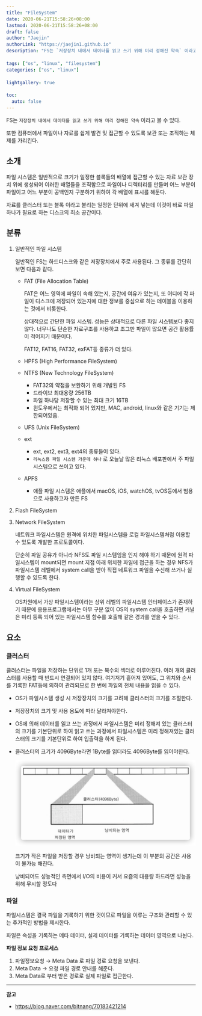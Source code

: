 ```yaml
---
title: "FileSystem"
date: 2020-06-21T15:58:26+08:00
lastmod: 2020-06-21T15:58:26+08:00
draft: false
author: "Jaejin"
authorLink: "https://jaejin1.github.io"
description: "FS는 `저장장치 내에서 데이터를 읽고 쓰기 위해 미리 정해진 약속` 이라고 볼 수 있다."

tags: ["os", "linux", "filesystem"]
categories: ["os", "linux"]

lightgallery: true

toc:
  auto: false
---
```


FS는 `저장장치 내에서 데이터를 읽고 쓰기 위해 미리 정해진 약속` 이라고 볼 수 있다. 

<!--more-->

또한 컴퓨터에서 파일이나 자료를 쉽게 발견 및 접근할 수 있도록 보관 또는 조직하는 체제를 가리킨다.

## 소개

파일 시스템은 일반적으로 크기가 일정한 블록들의 배열에 접근할 수 있는 자료 보관 장치 위에 생성되어 이러한 배열들을 조직함으로 파일이나 디렉터리를 만들며 어느 부분이 파일이고 어느 부분이 공백인지 구분하기 위하여 각 배열에 표시를 해둔다.

자료를 클러스터 또는 블록 이라고 불리는 일정한 단위에 새겨 넣는데 이것이 바로 파일 하나가 필요로 하는 디스크의 최소 공간이다.

## 분류

1. 일반적인 파일 시스템

    일반적인 FS는 하드디스크와 같은 저장장치에서 주로 사용된다. 그 종류를 간단히 보면 다음과 같다.

    - FAT (File Allocation Table)

        FAT은 어느 영역에 파일이 속해 있는지, 공간에 여유가 있는지, 또 어디에 각 파일이 디스크에 저장되어 있는지에 대한 정보를 중심으로 하는 테이블을 이용하는 것에서 비롯한다.

        상대적으로 간단한 파일 시스템. 성능은 상대적으로 다른 파일 시스템보다 좋지 않다. 너무나도 단순한 자료구조를 사용하고 조그만 파일이 많으면 공간 활용률이 적어지기 때문이다.

        FAT12, FAT16, FAT32, exFAT등 종류가 더 있다.

    - HPFS (High Performance FileSystem)
    - NTFS (New Technology FileSystem)
        - FAT32의 약점을 보완하기 위해 개발된 FS
        - 드라이브 최대용량 256TB
        - 파일 하나당 저장할 수 있는 최대 크기 16TB
        - 윈도우에서는 최적화 되어 있지만, MAC, android, linux와 같은 기기는 제한되어있음.
    - UFS (Unix FileSystem)
    - ext
        - ext, ext2, ext3, ext4의 종류들이 있다.
        - `리눅스용 파일 시스템 가운데 하나` 로 오늘날 많은 리눅스 배포판에서 주 파일 시스템으로 쓰이고 있다.
    - APFS
        - 애플 파일 시스템은 애플에서 macOS, iOS, watchOS, tvOS등에서 범용으로 사용하고자 만든 FS
2. Flash FileSystem
3. Network FileSystem

    네트워크 파일시스템은 원격에 위치한 파일시스템을 로컬 파일시스템처럼 이용할 수 있도록 개발한 프로토콜이다.

    단순히 파일 공유가 아니라 NFS도 파일 시스템임을 인지 해야 하기 때문에 원격 파일시스템이 mount되면 mount 지점 아래 위치한 파일에 접근을 하는 경우 NFS가 파일시스템 레벨에서 system call을 받아 직접 네트워크 파일을 수신해 쓰거나 실행할 수 있도록 한다.

4. Virtual FileSystem

    OS차원에서 가상 파일시스템이라는 상위 레벨의 파일시스템 인터페이스가 존재하기 때문에 응용프로그램에서는 아무 구분 없이 OS의 system call을 호출하면 커널은 미리 등록 되어 있는 파일시스템 함수를 호출해 같은 경과를 얻을 수 있다.

## 요소

### 클러스터

클러스터는 파일을 저장하는 단위로 1개 또는 복수의 섹터로 이루어진다. 여러 개의 클러스터를 사용할 때 반드시 연결되어 있지 않다. 여기저기 흩어져 있어도, 그 위치와 순서를 기록한 FAT등에 의하여 관리되므로 한 번에 파일의 전체 내용을 읽을 수 있다.

- OS가 파일시스템 생성 시 저장장치의 크기를 고려해 클러스터의 크기를 조절한다.
- 저장장치의 크기 및 사용 용도에 따라 달라져야한다.
- OS에 의해 데이터를 읽고 쓰는 과정에서 파일시스템은 미리 정해져 있는 클러스터의 크기를 기본단위로 하여 읽고 쓰는 과정에서 파일시스템은 미리 정해져있는 클러스터의 크기를 기본단위로 하여 입출력을 하게 된다.
- 클러스터의 크기가 4096Byte라면 1Byte를 읽더라도 4096Byte를 읽어야한다.

    ![process](process.png "process")

    크기가 작은 파일을 저장할 경우 낭비되는 영역이 생기는데 이 부분의 공간은 사용이 불가능 해진다.

    낭비되어도 성능적인 측면에서 I/O의 비용이 커서 요즘의 대용량 하드라면 성능을 위해 무시할 정도다

### 파일

파일시스템은 결국 파일을 기록하기 위한 것이므로 파일을 이루는 구조와 관리할 수 있는 추가적인 방법을 제시한다.

파일은 속성을 기록하는 메타 데이터, 실제 데이터를 기록하는 데이터 영역으로 나뉜다.

**파일 정보 요청 프로세스**

1. 파일정보요청 → Meta Data 로 파일 경로 요청을 보낸다.
2. Meta Data → 요청 파일 경로 안내를 해준다.
3. Meta Data로 부터 받은 경로로 실제 파일로 접근한다.

---

**참고**

* https://blog.naver.com/bitnang/70183421214